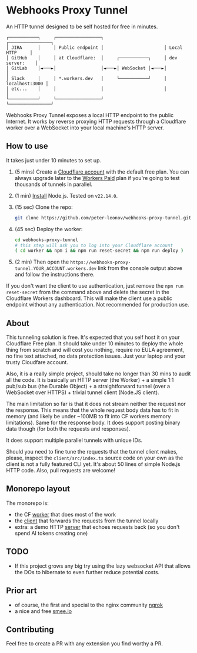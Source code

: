 # Webhooks Proxy Tunnel

An HTTP tunnel designed to be self hosted for free in minutes.

```console
┌───────────┐     ┌─────────────────┐                       ┌────────────────┐
│ JIRA      │     │ Public endpoint │                       │ Local HTTP     │
│ GitHub    │     │ at Cloudflare:  │     ┌───────────┐     │ dev server:    │
│ GitLab    │◄───►│                 │◄───►│ WebSocket │◄───►│                │
│ Slack     │     │ *.workers.dev   │     └───────────┘     │ localhost:3000 │
│ etc...    │     │                 │                       │                │
└───────────┘     └─────────────────┘                       └────────────────┘
```

Webhooks Proxy Tunnel exposes a local HTTP endpoint to the public Internet. It works by reverse proxying HTTP requests through a Cloudflare worker over a WebSocket into your local machine's HTTP server.

## How to use

It takes just under 10 minutes to set up.

1. (5 mins) Create a [Cloudflare account](https://www.cloudflare.com/) with the default free plan. You can always upgrade later to the [Workers Paid](https://developers.cloudflare.com/workers/platform/pricing/) plan if you're going to test thousands of tunnels in parallel.

1. (1 min) [Install](https://nodejs.org/en/download) Node.js. Tested on `v22.14.0`.

1. (15 sec) Clone the repo:

    ```bash
    git clone https://github.com/peter-leonov/webhooks-proxy-tunnel.git
    ```

1. (45 sec) Deploy the worker:

    ```bash
    cd webhooks-proxy-tunnel
    # this step will ask you to log into your Cloudflare account
    ( cd worker && npm i && npm run reset-secret && npm run deploy )
    ```

1. (2 min) Then open the `https://webhooks-proxy-tunnel.YOUR_ACCOUNT.workers.dev` link from the console output above and follow the instructions there.

If you don't want the client to use authentication, just remove the `npm run reset-secret` from the command above and delete the secret in the Cloudflare Workers dashboard. This will make the client use a public endpoint without any authentication. Not recommended for production use.

## About

This tunneling solution is free. It's expected that you self host it on your Cloudflare Free plan. It should take under 10 minutes to deploy the whole thing from scratch and will cost you nothing, require no EULA agreement, no fine text attached, no data protection issues. Just your laptop and your trusty Cloudfare account.

Also, it is a really simple project, should take no longer than 30 mins to audit all the code. It is basically an HTTP server (the Worker) + a simple 1:1 pub/sub bus (the Durable Object) + a straightforward tunnel (over a WebSocket over HTTPS) + trivial tunnel client (Node.JS client).

The main limitation so far is that it does not stream neither the request nor the response. This means that the whole request body data has to fit in memory (and likely be under ~100MB to fit into CF workers memory limitations). Same for the response body. It does support posting binary data though (for both the requests and responses).

It does support multiple parallel tunnels with unique IDs.

Should you need to fine tune the requests that the tunnel client makes, please, inspect the `client/src/index.ts` source code on your own as the client is not a fully featured CLI yet. It's about 50 lines of simple Node.js HTTP code. Also, pull requests are welcome!

## Monorepo layout

The monorepo is:

* the CF [worker](./worker#readme) that does most of the work
* the [client](./client#readme) that forwards the requests from the tunnel locally
* extra: a demo HTTP [server](./server#readme) that echoes requests back (so you don't spend AI tokens creating one)

## TODO

* If this project grows any big try using the lazy websocket API that allows the DOs to hibernate to even further reduce potential costs.

## Prior art

* of course, the first and special to the nginx community [ngrok](https://ngrok.com)
* a nice and free [smee.io](https://smee.io)

## Contributing

Feel free to create a PR with any extension you find worthy a PR.

<!-- https://deploy.workers.cloudflare.com/?url=https://github.com/peter-leonov/webhooks-proxy-tunnel/tree/main/worker -->
